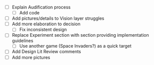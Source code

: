 - [ ] Explain Audification process
	- [ ] Add code
- [ ] Add pictures/details to Vision layer struggles
- [ ] Add more elaboration to decision
	- [ ] Fix inconsistent design
- [ ] Replace Experiment section with section providing implementation guidelines
	- [ ] Use another game (Space Invaders?) as a quick target
- [ ] Add Design Lit Review comments 
- [ ] Add more pictures 